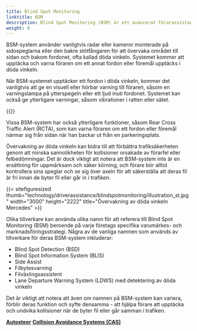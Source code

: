 ```yaml
---
title: Blind Spot Monitoring
linktitle: BSM
description: Blind Spot Monitoring (BSM) är ett avancerat förarassistanssystem utformat för att hjälpa förare att upptäcka och undvika kollisioner när de byter fil eller går in i trafiken.
weight: 8
---
```

<!-- markdownlint-disable MD033 -->
BSM-system använder vanligtvis radar eller kameror monterade på sidospeglarna eller den bakre stötfångaren för att övervaka området till sidan och bakom fordonet, ofta kallad döda vinkeln. Systemet kommer att upptäcka och varna föraren om ett annat fordon eller föremål upptäcks i döda vinkeln.

När BSM-systemet upptäcker ett fordon i döda vinkeln, kommer det vanligtvis att ge en visuell eller hörbar varning till föraren, såsom en varningslampa på ytterspegeln eller ett ljud inuti fordonet. Systemet kan också ge ytterligare varningar, såsom vibrationer i ratten eller sätet.

{{<evkxdisplayaddarticle />}}

Vissa BSM-system har också ytterligare funktioner, såsom Rear Cross Traffic Alert (RCTA), som kan varna föraren om ett fordon eller föremål närmar sig från sidan när han backar ut från en parkeringsplats.

Övervakning av döda vinkeln kan bidra till att förbättra trafiksäkerheten genom att minska sannolikheten för kollisioner orsakade av förarfel eller felbedömningar. Det är dock viktigt att notera att BSM-system inte är en ersättning för uppmärksam och säker körning, och förare bör alltid kontrollera sina speglar och se sig över axeln för att säkerställa att deras fil är fri innan de byter fil eller går in i trafiken.

{{< sitefiguresized thumb="technology/driverassistance/blindspotmonitoring/illustration_st.jpg" width="3000" height="2222" title="Övervakning av döda vinkeln Mercedes" >}}

Olika tillverkare kan använda olika namn för att referera till Blind Spot Monitoring (BSM) beroende på varje företags specifika varumärkes- och marknadsföringsstrategi. Några av de vanliga namnen som används av tillverkare för deras BSM-system inkluderar:

- Blind Spot Detection (BSD)
- Blind Spot Information System (BLIS)
- Side Assist
- Filbytesvarning
- Filväxlingsassistent
- Lane Departure Warning System (LDWS) med detektering av döda vinkeln

Det är viktigt att notera att även om namnen på BSM-system kan variera, förblir deras funktion och syfte densamma - att hjälpa förare att upptäcka och undvika kollisioner när de byter fil eller går samman i trafiken.

<div class="mt-3 mb-3">
    <a href="../autosteer/" class="text-decoration-none text-black"><strong><i class="bi-arrow-left"></i> Autosteer</strong></a>
    <a href="../collisionavoidancesystems/" class="text-decoration-none text-black float-end"><strong>Collision Avoidance Systems (CAS) <i class="bi-arrow-right"></i></strong></a>
</div>